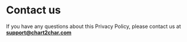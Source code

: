 # Contact us
If you have any questions about this Privacy Policy, please contact us at **support@chart2char.com**
